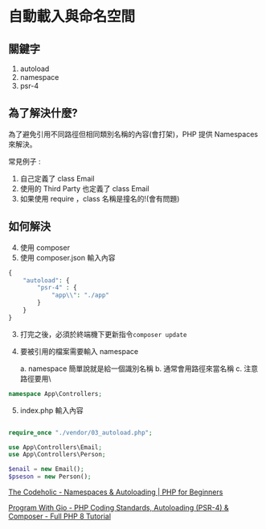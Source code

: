 # 自動載入與命名空間

## 關鍵字

1. autoload
2. namespace
3. psr-4

## 為了解決什麼?

為了避免引用不同路徑但相同類別名稱的內容(會打架)，PHP 提供 Namespaces 來解決。

常見例子 :

1. 自己定義了 class Email
2. 使用的 Third Party 也定義了 class Email
3. 如果使用 require ，class 名稱是撞名的!(會有問題)

## 如何解決

4. 使用 composer
5. 使用 composer.json 輸入內容

```php
{
    "autoload": {
        "psr-4" : {
            "app\\": "./app"
        }
    }
}
```

3. 打完之後，必須於終端機下更新指令`composer update`

4. 要被引用的檔案需要輸入 namespace

   a. namespace 簡單說就是給一個識別名稱
   b. 通常會用路徑來當名稱
   c. 注意路徑要用\

```php
namespace App\Controllers;
```

5. index.php 輸入內容

```php

require_once "./vendor/03_autoload.php";

use App\Controllers\Email;
use App\Controllers\Person;

$enail = new Email();
$pseson = new Person();
```

[The Codeholic - Namespaces & Autoloading | PHP for Beginners](https://www.youtube.com/watch?v=NLXtGZ6Ilsw)

[Program With Gio - PHP Coding Standards, Autoloading (PSR-4) & Composer - Full PHP 8 Tutorial](https://www.youtube.com/watch?v=rqzYdHdyMH0)
